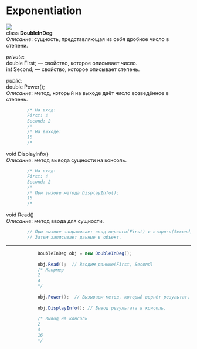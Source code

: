 # Exponentiation  
![](https://sun1-99.userapi.com/GX0lClJf6M7Lf32-EsWlvmtx0L-N9yQDGE9WBA/nWRdCppkGns.jpg)  
class **DoubleInDeg**  
*Описание*: сущность, представляющая из себя дробное число в степени.

*private*:  
        double First; — свойство, которое описывает число.  
        int Second; — свойство, которое описывает степень.

*public*:  
        double Power();  
        *Описание*: метод, который на выходе даёт число возведённое в степень.  
```csharp
        /* На вход:
        First: 4
        Second: 2
        /*
        /* На выходе:
        16
        /*
```

void DisplayInfo()  
*Описание*: метод вывода сущности на консоль.  
```csharp
        /* На вход:
        First: 4
        Second: 2
        /*
        /* При вызове метода DisplayInfo();
        16
        /*
```

void Read()  
*Описание*: метод ввода для сущности.  
```csharp
        // При вызове запрашивает ввод первого(First) и второго(Second) чисел.
        // Затем записывает данные в объект.
```

***

```csharp
            DoubleInDeg obj = new DoubleInDeg();
            
            obj.Read();  // Вводим данные(First, Second)
            /* Напрмер
            2
            4
            */
            
            obj.Power();  // Вызываем метод, который вернёт результат.
            
            obj.DisplayInfo(); // Вывод результата в консоль.
            
            /* Вывод на консоль
            2
            4
            16
            */
```



